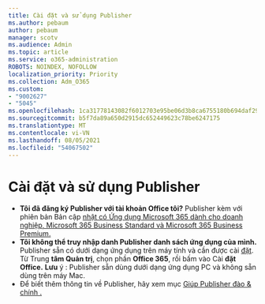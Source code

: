 ```yaml
---
title: Cài đặt và sử dụng Publisher
ms.author: pebaum
author: pebaum
manager: scotv
ms.audience: Admin
ms.topic: article
ms.service: o365-administration
ROBOTS: NOINDEX, NOFOLLOW
localization_priority: Priority
ms.collection: Adm_O365
ms.custom:
- "9002627"
- "5045"
ms.openlocfilehash: 1ca31778143082f6012703e95be06d3b8ca6755180b694daf29f7fda0c64532f
ms.sourcegitcommit: b5f7da89a650d2915dc652449623c78be6247175
ms.translationtype: MT
ms.contentlocale: vi-VN
ms.lasthandoff: 08/05/2021
ms.locfileid: "54067502"
---
```

# <a name="install-and-use-publisher"></a>Cài đặt và sử dụng Publisher

- **Tôi đã đăng ký Publisher với tài khoản Office tôi?** Publisher kèm với phiên bản Bản cập [nhật có Ứng dụng Microsoft 365 dành cho doanh nghiệp, Microsoft 365 Business Standard và Microsoft 365 Business Premium.](https://products.office.com/compare-all-microsoft-office-products?activetab=tab:primaryr2)
- **Tôi không thể truy nhập danh Publisher danh sách ứng dụng của mình.**  Publisher sẵn có dưới dạng ứng dụng trên máy tính và cần được cài [đặt](https://support.office.com/article/Install-Office-apps-from-Office-365-dcf2d841-dac7-455b-9a77-fc8f7ee92702). Từ Trung **tâm Quản trị**, chọn phần **Office 365**, rồi bấm vào Cài **đặt Office.** **Lưu** ý : Publisher sẵn dùng dưới dạng ứng dụng PC và không sẵn dùng trên máy Mac.
- Để biết thêm thông tin về Publisher, hãy xem mục [Giúp Publisher đào & chính .](https://support.office.com/publisher)
